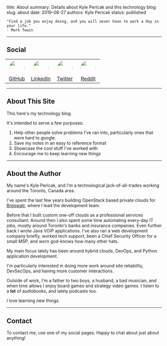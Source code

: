 title: About
summary: Details about Kyle Pericak and this technology blog
slug: about
date: 2019-08-27
authors: Kyle Pericak
status: published


```
"Find a job you enjoy doing, and you will never have to work a day in your life."
- Mark Twain
```

---

## Social
<style>
  .social-button{
    padding: 0;
    width: 50px;
    height: 50px;
    margin-left: 5px;
    margin-right: 5px;
    border-radius: 25px;
  }
</style>
<table style="text-align: center; margin-left: -5px;">
  <tr>
  <td>
    <a href="https://github.com/kylep/">
      <img src="/images/GitHub.png"   class="social-button" /><br />
      GitHub
    </a>
  </td>
  <td>
    <a href="https://ca.linkedin.com/in/kpericak">
      <img src="/images/LinkedIn.png" class="social-button" /><br />
      LinkedIn
    </a>
  </td>
  <td>
    <a href="https://twitter.com/kylepericak">
      <img src="/images/Twitter.png"  class="social-button "/><br />
      Twitter
    </a>
  </td>
  <td>
    <a href="https://www.reddit.com/user/kepper/">
      <img src="/images/Reddit.png"   class="social-button" /><br />
      Reddit
    </a>
  </td>
  </tr>
</table>


---


## About This Site

This here's my technology blog.

It's intended to serve a few purposes:

1. Help other people solve problems I've ran into, particularly ones that were
   hard to google.
1. Save my notes in an easy to reference format
1. Showcase the cool stuff I've worked with
1. Encourage me to keep learning new things

---


## About the Author

My name's Kyle Pericak, and I'm a technological jack-of-all-trades working
around the Toronto, Canada area.

I've spent the last few years building OpenStack based private clouds for
[Breqwatr](https://breqwatr.com), where I lead the development team.

Before that I built custom one-off clouds as a professional services
consultant. Around then I also spent some time automating every-day IT jobs,
mostly around Toronto's banks and insurance companies. Even further back I
wrote Java VOIP applications. I've also ran a web development company briefly,
worked tech support, been a Chief Security Officer for a small MSP, and worn
god-knows how many other hats.

My main focus lately has been around hybrid clouds, DevOps, and
Python application development.

I'm particularly interested in doing more work around site reliability,
DevSecOps, and having more customer interactions.

Outside of work, I'm a father to two boys, a husband, a bad musician, and
when time allows I enjoy board games and strategy video games. I listen to a
**lot** of audiobooks, and lately podcasts too.

I love learning new things.


---


## Contact

To contact me, use one of my social pages. Happy to chat about just about
anything!
